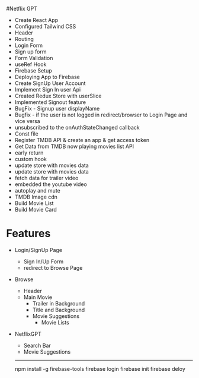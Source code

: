 #Netflix GPT

- Create React App
- Configured Tailwind CSS
- Header
- Routing
- Login Form
- Sign up form
- Form Validation
- useRef Hook
- Firebase Setup
- Deploying App to Firebase
- Create SignUp User Account
- Implement Sign In user Api
- Created Redux Store with userSlice
- Implemented Signout feature
- BugFix - Signup user displayName 
- Bugfix - if the user is not logged in redirect/browser to Login Page and vice versa
- unsubscribed to the onAuthStateChanged callback
- Const file
- Register TMDB API & create an app & get access token
- Get Data from TMDB now playing movies list API
- early return
- custom hook
- update store with movies data
- update store with movies data
- fetch data for trailer video
- embedded the youtube video
- autoplay and mute
- TMDB Image cdn
- Build Movie List
- Build Movie Card


# Features
- Login/SignUp Page
  - Sign In/Up Form
  - redirect to Browse Page
- Browse
  - Header
  - Main Movie
      - Trailer in Background
      - Title and Background
      - Movie Suggestions
        - Movie Lists
- NetflixGPT
  - Search Bar
  - Movie Suggestions



  ------

  npm install -g firebase-tools
  firebase login
  firebase init
  firebase deloy